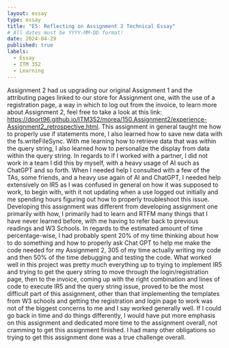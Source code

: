 ```yaml
---
layout: essay
type: essay
title: "E5: Reflecting on Assignment 2 Technical Essay"
# All dates must be YYYY-MM-DD format!
date: 2024-04-29
published: true
labels:
  - Essay
  - ITM 352
  - Learning
---
```


Assignment 2 had us upgrading our original Assignment 1 and the attributing pages linked to our store for Assignment one, with the use of a registration page, a way in which to log out from the invoice, to learn more about Assignment 2, feel free to take a look at this link: https://dport96.github.io/ITM352/morea/150.Assignment2/experience-Assignment2_retrospective.html. This assignment in general taught me how to properly use if statements more, I also learned how to save new data with the fs.writeFileSync. With me learning how to retrieve data that was within the query string, I also learned how to personalize the display from data within the query string. In regards to if I worked with a partner, I did not work in a team I did this by myself, with a heavy usage of AI such as ChatGPT and so forth. When I needed help I consulted with a few of the TAs, some friends, and a heavy use again of AI and ChatGPT, I needed help extensively on IR5 as I was confused in general on how it was supposed to work, to begin with, with it not updating when a use logged out initially and me spending hours figuring out how to properly troubleshoot this issue. Developing this assignment was different from developing assignment one primarily with how, I primarily had to learn and RTFM many things that I have never learned before, with me having to refer back to previous readings and W3 Schools. In regards to the estimated amount of time percentage-wise, I had probably spent 20% of my time thinking about how to do something and how to properly ask Chat GPT to help me make the code needed for my Assignment 2, 305 of my time actually writing my code and then 50% of the time debugging and testing the code. What worked well in this project was pretty much everything up to trying to implement IR5 and trying to get the query string to move through the login/registration page, then to the invoice, coming up with the right combination and lines of code to execute IR5 and the query string issue, proved to be the most difficult part of this assignment, other than that implementing the templates from W3 schools and getting the registration and login page to work was not of the biggest concerns to me and I say worked generally well. If I could go back in time and do things differently, I would have put more emphasis on this assignment and dedicated more time to the assignment overall, not cramming to get this assignment finished. I had many other obligations so trying to get this assignment done was a true challenge overall.

